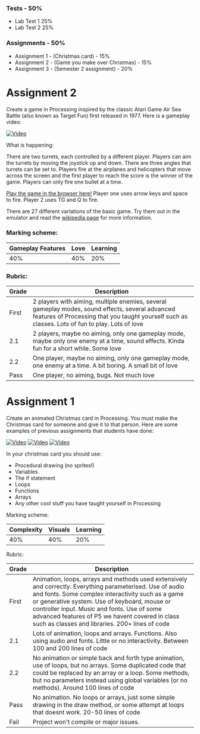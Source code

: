 ### Tests - 50%
- Lab Test 1 25%
- Lab Test 2 25%

### Assignments - 50%
- Assignment 1 - (Christmas card) - 15%
- Assignment 2 - (Game you make over Christmas) - 15%
- Assignment 3 - (Semester 2 assignment) - 20%

# Assignment 2

Create a game in Processing inspired by the classic Atari Game Air Sea Battle (also known as Target Fun) first released in 1977. Here is a gameplay video:

[![Video](http://img.youtube.com/vi/NJKMUNTChTg/0.jpg)](http://www.youtube.com/watch?v=NJKMUNTChTg)

What is happening:

There are two turrets, each controlled by a different player. Players can aim the turrets by moving the joystick up and down. There are three angles that turrets can be set to. Players fire at the airplanes and helicopters that move across the screen and the first player to reach the score is the winner of the game. Players can only fire one bullet at a time. 

[Play the game in the browser here!](http://www.free80sarcade.com/2600_Target_Fun.php) Player one uses arrow keys and space to fire. Player 2 uses TG and Q to fire.

There are 27 different variations of the basic game. Try them out in the emulator and read the [wikipedia page](https://en.wikipedia.org/wiki/Air-Sea_Battle) for more information.

### Marking scheme:

| Gameplay Features | Love | Learning |
|------------|---------|----------|
|40%         | 40%     | 20%      |

### Rubric:

| Grade | Description |
|-------|-------------|
| First | 2 players with aiming, multiple enemies, several gameplay modes, sound effects, several advanced features of Processing that you taught yourself such as classes. Lots of fun to play. Lots of love |
| 2.1 | 2 players, maybe no aiming, only one gameplay mode, maybe only one enemy at a time, sound effects. Kinda fun for a short while.  Some love |
| 2.2 | One player, maybe no aiming, only one gameplay mode, one enemy at a time. A bit boring. A small bit of love |
| Pass | One player, no aiming, bugs. Not much love | 


# Assignment 1

Create an animated Christmas card in Processing. You must make the Christmas card for someone and give it to that person. 
Here are some examples of previous assignments that students have done:

[![Video](http://img.youtube.com/vi/Yy5MzcFQ99s/0.jpg)](http://www.youtube.com/watch?v=Yy5MzcFQ99s)
[![Video](http://img.youtube.com/vi/S575a92AsuQ/0.jpg)](http://www.youtube.com/watch?v=S575a92AsuQ)
[![Video](http://img.youtube.com/vi/wAEABphUJB8/0.jpg)](http://www.youtube.com/watch?v=wAEABphUJB8)

In your christmas card you should use:

- Procedural drawing (no sprites!)
- Variables
- The if statement
- Loops
- Functions
- Arrays
- Any other cool stuff you have taught yourself in Processing 

Marking scheme:

| Complexity | Visuals | Learning |
|------------|---------|----------|
|40%         | 40%     | 20%      |

Rubric:

| Grade | Description |
| ------|-------------|
| First | Animation, loops, arrays and methods used extensively and correctly. Everything parameterised. Use of audio and fonts. Some complex interactivity such as a game or generative system. Use of keyboard, mouse or controller input. Music and fonts. Use of some advanced features of P5 we havent covered in class such as classes and libraries. 200+ lines of code|
| 2.1 | Lots of animation, loops and arrays. Functions. Also using audio and fonts. Little or no interactivity. Between 100 and 200 lines of code |
| 2.2 | No animation or simple back and forth type animation, use of loops, but no arrays. Some duplicated code that could be replaced by an array or a loop. Some methods, but no parameters instead using global variables (or no methods). Around 100 lines of code|
| Pass | No animation. No loops or arrays, just some simple drawing in the draw method, or some attempt at loops that doesnt work. 20-50 lines of code |
| Fail | Project won't compile or major issues. |